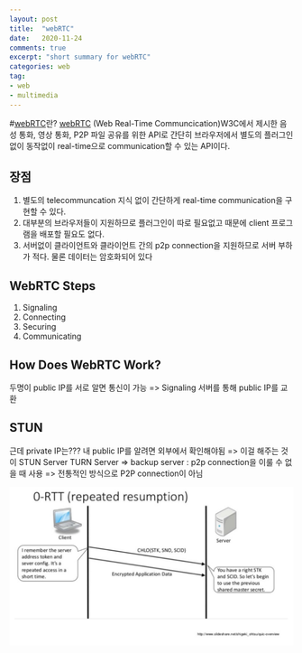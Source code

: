 ```yaml
---
layout: post
title:  "webRTC"
date:   2020-11-24
comments: true
excerpt: "short summary for webRTC"
categories: web
tag:
- web 
- multimedia
---
```


#[webRTC](https://webrtc.org/?hl=ko)란?
[webRTC](https://ko.wikipedia.org/wiki/WebRTC) (Web Real-Time Communcication)W3C에서 제시한 음성 통화, 영상 통화, P2P 파일 공유를 위한 API로 간단히 브라우저에서 별도의 플러그인 없이 동작없이 real-time으로 communication할 수 있는 API이다. 
## 장점
1. 별도의 telecommuncation 지식 없이 간단하게 real-time communication을 구현할 수 있다.
2. 대부분의 브라우저들이 지원하므로 플러그인이 따로 필요없고 때문에 client 프로그램을 배포할 필요도 없다.
3. 서버없이 클라이언트와 클라이언트 간의 p2p connection을 지원하므로 서버 부하가 적다. 물론 데이터는 암호화되어 있다

## WebRTC Steps
1. Signaling
2. Connecting
3. Securing
4. Communicating

## How Does WebRTC Work?
두명이 public IP를 서로 알면 통신이 가능 => Signaling 서버를 통해 public IP를 교환

## STUN
근데 private IP는??? 내 public IP를 알려면 외부에서 확인해야됨 => 이걸 해주는 것이 STUN Server
TURN Server => backup server  : p2p connection을 이룰 수 없을 때 사용 => 전통적인 방식으로 P2P connection이 아님 



![quic-1rtt](/assets/img/postImages/quic-0rtt.png)

